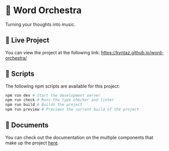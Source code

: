 # 🎹 Word Orchestra

Turning your thoughts into music.

## 🔗 Live Project

You can view the project at the following link:
https://kyntaz.github.io/word-orchestra/

## 📜 Scripts

The following npm scripts are available for this project:

```bash
npm run dev # Start the development server
npm run check # Runs the type checker and linter
npm run build # Builds the project
npm run preview # Previews the current build of the project
```

## 📖 Documents

You can check out the documentation on the multiple components that make up the project [here](docs/components.md).
